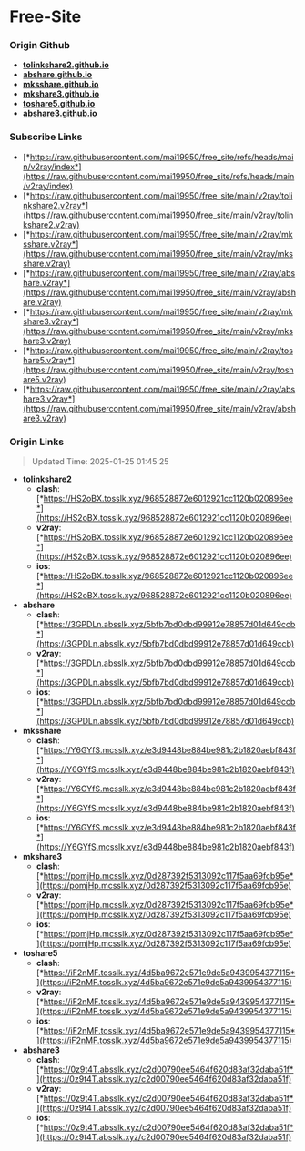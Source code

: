 # Free-Site

### Origin Github

- [**tolinkshare2.github.io**](https://github.com/tolinkshare2/tolinkshare2.github.io)
- [**abshare.github.io**](https://github.com/abshare/abshare.github.io)
- [**mksshare.github.io**](https://github.com/mksshare/mksshare.github.io)
- [**mkshare3.github.io**](https://github.com/mkshare3/mkshare3.github.io)
- [**toshare5.github.io**](https://github.com/toshare5/toshare5.github.io)
- [**abshare3.github.io**](https://github.com/abshare3/abshare3.github.io)

### Subscribe Links

- [*https://raw.githubusercontent.com/mai19950/free_site/refs/heads/main/v2ray/index*](https://raw.githubusercontent.com/mai19950/free_site/refs/heads/main/v2ray/index)
- [*https://raw.githubusercontent.com/mai19950/free_site/main/v2ray/tolinkshare2.v2ray*](https://raw.githubusercontent.com/mai19950/free_site/main/v2ray/tolinkshare2.v2ray)
- [*https://raw.githubusercontent.com/mai19950/free_site/main/v2ray/mksshare.v2ray*](https://raw.githubusercontent.com/mai19950/free_site/main/v2ray/mksshare.v2ray)
- [*https://raw.githubusercontent.com/mai19950/free_site/main/v2ray/abshare.v2ray*](https://raw.githubusercontent.com/mai19950/free_site/main/v2ray/abshare.v2ray)
- [*https://raw.githubusercontent.com/mai19950/free_site/main/v2ray/mkshare3.v2ray*](https://raw.githubusercontent.com/mai19950/free_site/main/v2ray/mkshare3.v2ray)
- [*https://raw.githubusercontent.com/mai19950/free_site/main/v2ray/toshare5.v2ray*](https://raw.githubusercontent.com/mai19950/free_site/main/v2ray/toshare5.v2ray)
- [*https://raw.githubusercontent.com/mai19950/free_site/main/v2ray/abshare3.v2ray*](https://raw.githubusercontent.com/mai19950/free_site/main/v2ray/abshare3.v2ray)

### Origin Links

> Updated Time: 2025-01-25 01:45:25

- **tolinkshare2**
  - **clash**: [*https://HS2oBX.tosslk.xyz/968528872e6012921cc1120b020896ee*](https://HS2oBX.tosslk.xyz/968528872e6012921cc1120b020896ee)
  - **v2ray**: [*https://HS2oBX.tosslk.xyz/968528872e6012921cc1120b020896ee*](https://HS2oBX.tosslk.xyz/968528872e6012921cc1120b020896ee)
  - **ios**: [*https://HS2oBX.tosslk.xyz/968528872e6012921cc1120b020896ee*](https://HS2oBX.tosslk.xyz/968528872e6012921cc1120b020896ee)
- **abshare**
  - **clash**: [*https://3GPDLn.absslk.xyz/5bfb7bd0dbd99912e78857d01d649ccb*](https://3GPDLn.absslk.xyz/5bfb7bd0dbd99912e78857d01d649ccb)
  - **v2ray**: [*https://3GPDLn.absslk.xyz/5bfb7bd0dbd99912e78857d01d649ccb*](https://3GPDLn.absslk.xyz/5bfb7bd0dbd99912e78857d01d649ccb)
  - **ios**: [*https://3GPDLn.absslk.xyz/5bfb7bd0dbd99912e78857d01d649ccb*](https://3GPDLn.absslk.xyz/5bfb7bd0dbd99912e78857d01d649ccb)
- **mksshare**
  - **clash**: [*https://Y6GYfS.mcsslk.xyz/e3d9448be884be981c2b1820aebf843f*](https://Y6GYfS.mcsslk.xyz/e3d9448be884be981c2b1820aebf843f)
  - **v2ray**: [*https://Y6GYfS.mcsslk.xyz/e3d9448be884be981c2b1820aebf843f*](https://Y6GYfS.mcsslk.xyz/e3d9448be884be981c2b1820aebf843f)
  - **ios**: [*https://Y6GYfS.mcsslk.xyz/e3d9448be884be981c2b1820aebf843f*](https://Y6GYfS.mcsslk.xyz/e3d9448be884be981c2b1820aebf843f)
- **mkshare3**
  - **clash**: [*https://pomjHp.mcsslk.xyz/0d287392f5313092c117f5aa69fcb95e*](https://pomjHp.mcsslk.xyz/0d287392f5313092c117f5aa69fcb95e)
  - **v2ray**: [*https://pomjHp.mcsslk.xyz/0d287392f5313092c117f5aa69fcb95e*](https://pomjHp.mcsslk.xyz/0d287392f5313092c117f5aa69fcb95e)
  - **ios**: [*https://pomjHp.mcsslk.xyz/0d287392f5313092c117f5aa69fcb95e*](https://pomjHp.mcsslk.xyz/0d287392f5313092c117f5aa69fcb95e)
- **toshare5**
  - **clash**: [*https://iF2nMF.tosslk.xyz/4d5ba9672e571e9de5a9439954377115*](https://iF2nMF.tosslk.xyz/4d5ba9672e571e9de5a9439954377115)
  - **v2ray**: [*https://iF2nMF.tosslk.xyz/4d5ba9672e571e9de5a9439954377115*](https://iF2nMF.tosslk.xyz/4d5ba9672e571e9de5a9439954377115)
  - **ios**: [*https://iF2nMF.tosslk.xyz/4d5ba9672e571e9de5a9439954377115*](https://iF2nMF.tosslk.xyz/4d5ba9672e571e9de5a9439954377115)
- **abshare3**
  - **clash**: [*https://0z9t4T.absslk.xyz/c2d00790ee5464f620d83af32daba51f*](https://0z9t4T.absslk.xyz/c2d00790ee5464f620d83af32daba51f)
  - **v2ray**: [*https://0z9t4T.absslk.xyz/c2d00790ee5464f620d83af32daba51f*](https://0z9t4T.absslk.xyz/c2d00790ee5464f620d83af32daba51f)
  - **ios**: [*https://0z9t4T.absslk.xyz/c2d00790ee5464f620d83af32daba51f*](https://0z9t4T.absslk.xyz/c2d00790ee5464f620d83af32daba51f)
